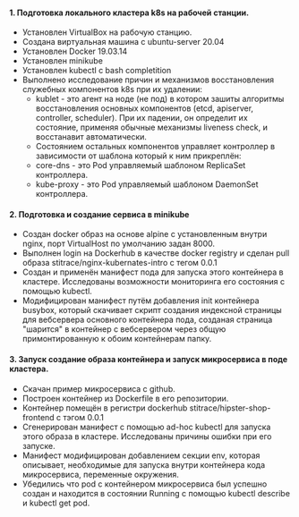 #### 1. Подготовка локального кластера k8s на рабочей станции.
* Установлен VirtualBox на рабочую станцию.
* Создана виртуальная машина с ubuntu-server 20.04
* Установлен Docker 19.03.14
* Установлен minikube
* Установлен kubectl c bash completition
* Выполнено исследование причин и механизмов восстановления служебных компонентов k8s при их удалении:
   + kublet - это агент на ноде (не под) в котором зашиты алгоритмы восстановления основных компонентов (etcd, apiserver, controller, scheduler).
     При их падении, он определит их состояние, применяя обычные механизмы liveness check, и восстанавит автоматически.
   + Состоянием остальных компонентов управляет контроллер в зависимости от шаблона который к ним прикреплён:
    - core-dns - это Pod управляемый шаблоном ReplicaSet контроллера.
    - kube-proxy - это Pod управляемый шаблоном DaemonSet контроллера.

#### 2. Подготовка и создание сервиса в minikube
* Создан docker образ на основе alpine с установленным внутри nginx, порт VirtualHost по умолчанию задан 8000.
* Выполнен login на Dockerhub в качестве docker registry и сделан pull образа stitrace/nginx-kubernates-intro с тегом 0.0.1
* Создан и применён манифест пода для запуска этого контейнера в кластере. Исследованы возможности мониторинга его состояния с помощью kubectl.
* Модифицирован манифест путём добавления init контейнера busybox, который скачивает скрипт создания индексной страницы для вебсервера основного контейнера пода,
  созданая страница "шарится" в контейнер с вебсервером через общую примонтированную к обоим контейнерам папку.

#### 3. Запуск создание образа контейнера и запуск микросервиса в поде кластера.
* Скачан пример микросервиса с github.
* Построен контейнер из Dockerfile в его репозитории.
* Контейнер помещён в регистри dockerhub stitrace/hipster-shop-frontend с тэгом 0.0.1
* Сгенерирован манифест с помощью ad-hoc kubectl для запуска этого образа в кластере. Исследованы причины ошибки при его запуске.
* Манифест модифицирован добавлением секции env, которая описывает, необходимые для запуска внутри контейнера кода микросервиса, переменные окружения.
* Убедились что pod с контейнером микросервиса был успешно создан и находится в состоянии Running с помощью kubectl describe и kubectl get pod.

